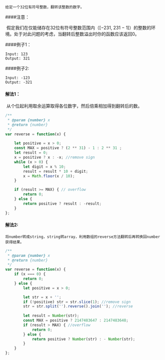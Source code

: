 	给定一个32位有符号整数，翻转该整数的数字。

####注意：	

​	假定我们在仅能储存在32位有符号整数范围内（[−231,  231 − 1]）的整数的环境。处于对此问题的考虑，当翻转后整数溢出时你的函数应该返回0。

####例子1：
```
Input: 123
Output: 321
```
####例子2:
```
Input: -123
Output: -321
```

#### 解法1：

​	从个位起利用取余运算取得各位数字，然后倍乘相加得到翻转后的数。

```javascript
/**
 * @param {number} x
 * @return {number}
 */
var reverse = function(x) {
    
    let positive = x > 0;
    const MAX = positive ? (2 ** 31) - 1 : 2 ** 31 ;
    let result = 0;
    x = positive ? x : -x; //remove sign
    while (x > 0) {
        let digit = x % 10;
        result = result * 10 + digit;
        x = Math.floor(x / 10);
    }

    if (result >= MAX) { // overflow
        return 0;
    } else {
        return positive ? result : -result;
    }
};
```



#### 解法2:

 	将number转成string，string转array，利用数组的reverse方法翻转后再转换回number获得结果。

```javascript
/**
 * @param {number} x
 * @return {number}
 */
var reverse = function(x) {
    if (x === 0) {
        return 0;
    } else {
        let positive = x > 0;

        let str = x + '';
        if (!positive) str = str.slice(1); //remove sign
        str = str.split('').reverse().join(''); //reverse
        
        let result = Number(str);
        const MAX = positive ? 2147483647 : 2147483648;
        if (result > MAX) { //overflow
            return 0;
        } else {
            return positive ? Number(str) : - Number(str);
        }
    }
};
```

